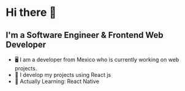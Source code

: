 <!DOCTYPE html>
<html lang="en">
<head>
    <meta charset="UTF-8">
    <meta http-equiv="X-UA-Compatible" content="IE=edge">
    <meta name="viewport" content="width=device-width, initial-scale=1.0">
</head>
<body>
    <h1>Hi there 👋</h1>
    <h2>I'm a Software Engineer & Frontend Web Developer</h2>
    <ul>
        <li>🖥️ I am a developer from Mexico who is currently working on web projects.</li>
        <li>🔧 I develop my projects using React js </li>
        <li>💭 Actually Learning: React Native</li>
    </ul>
    
</body>
</html>
